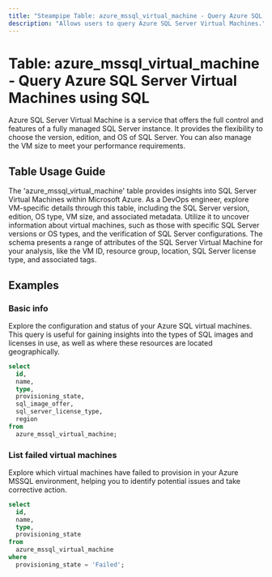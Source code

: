 ```yaml
---
title: "Steampipe Table: azure_mssql_virtual_machine - Query Azure SQL Server Virtual Machines using SQL"
description: "Allows users to query Azure SQL Server Virtual Machines."
---
```


# Table: azure_mssql_virtual_machine - Query Azure SQL Server Virtual Machines using SQL

Azure SQL Server Virtual Machine is a service that offers the full control and features of a fully managed SQL Server instance. It provides the flexibility to choose the version, edition, and OS of SQL Server. You can also manage the VM size to meet your performance requirements. 

## Table Usage Guide

The 'azure_mssql_virtual_machine' table provides insights into SQL Server Virtual Machines within Microsoft Azure. As a DevOps engineer, explore VM-specific details through this table, including the SQL Server version, edition, OS type, VM size, and associated metadata. Utilize it to uncover information about virtual machines, such as those with specific SQL Server versions or OS types, and the verification of SQL Server configurations. The schema presents a range of attributes of the SQL Server Virtual Machine for your analysis, like the VM ID, resource group, location, SQL Server license type, and associated tags.

## Examples

### Basic info
Explore the configuration and status of your Azure SQL virtual machines. This query is useful for gaining insights into the types of SQL images and licenses in use, as well as where these resources are located geographically.

```sql
select
  id,
  name,
  type,
  provisioning_state,
  sql_image_offer,
  sql_server_license_type,
  region
from
  azure_mssql_virtual_machine;
```

### List failed virtual machines
Explore which virtual machines have failed to provision in your Azure MSSQL environment, helping you to identify potential issues and take corrective action.

```sql
select
  id,
  name,
  type,
  provisioning_state
from
  azure_mssql_virtual_machine
where
  provisioning_state = 'Failed';
```